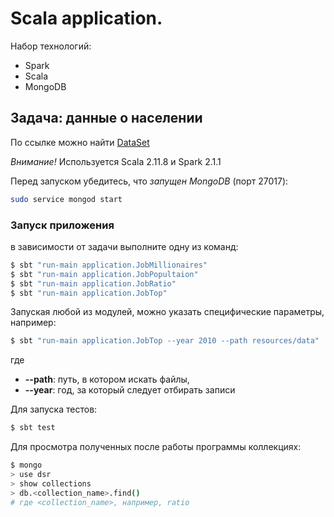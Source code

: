 # Scala application. 

Набор технологий:
* Spark
* Scala
* MongoDB

## Задача: данные о населении

По ссылке можно найти [DataSet](https://github.com/datasets/population-city)

*Внимание!* Используется Scala 2.11.8 и Spark 2.1.1

Перед запуском убедитесь, что *запущен MongoDB* (порт 27017): 

```bash
sudo service mongod start
```

### Запуск приложения

в зависимости от задачи выполните одну из команд:

```bash
$ sbt "run-main application.JobMillionaires"
$ sbt "run-main application.JobPopultaion"
$ sbt "run-main application.JobRatio"
$ sbt "run-main application.JobTop"
```

Запуская любой из модулей, можно указать специфические параметры, например:
```bash
$ sbt "run-main application.JobTop --year 2010 --path resources/data"
```
где 
* **--path**: путь, в котором искать файлы, 
* **--year**: год, за который следует отбирать записи

Для запуска тестов:
```bash
$ sbt test
```

Для просмотра полученных после работы программы коллекциях:

```bash
$ mongo
> use dsr
> show collections
> db.<collection_name>.find() 
# где <collection_name>, например, ratio
```
